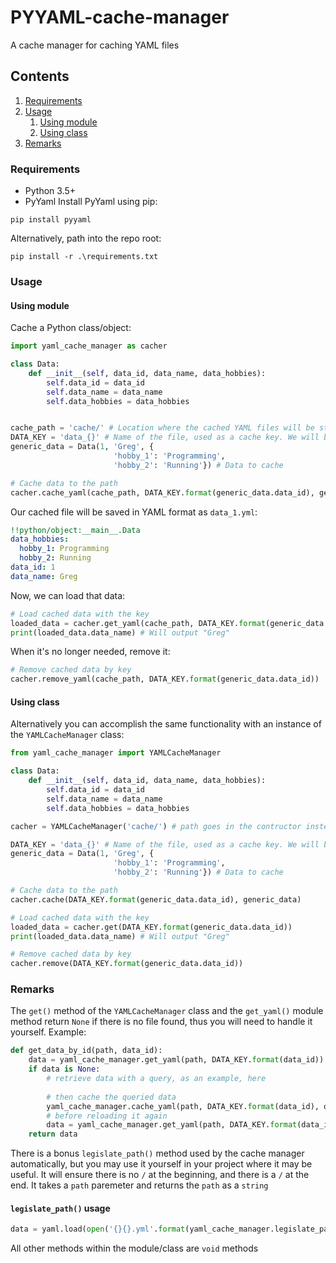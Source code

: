 # PYYAML-cache-manager
A cache manager for caching YAML files
## Contents
1. [Requirements](#requirements)
2. [Usage](#usage)
    1. [Using module](#module)
    2. [Using class](#class)
3. [Remarks](#remarks)
### Requirements <a name="requirements"></a>
- Python 3.5+
- PyYaml
Install PyYaml using pip:
```
pip install pyyaml
```
Alternatively, path into the repo root:
```
pip install -r .\requirements.txt
```
### Usage <a name="usage"></a>
#### Using module <a name="module"></a>
Cache a Python class/object:
```py
import yaml_cache_manager as cacher

class Data:
    def __init__(self, data_id, data_name, data_hobbies):
        self.data_id = data_id
        self.data_name = data_name
        self.data_hobbies = data_hobbies


cache_path = 'cache/' # Location where the cached YAML files will be stored
DATA_KEY = 'data_{}' # Name of the file, used as a cache key. We will be formatting this
generic_data = Data(1, 'Greg', {
                       'hobby_1': 'Programming',
                       'hobby_2': 'Running'}) # Data to cache

# Cache data to the path
cacher.cache_yaml(cache_path, DATA_KEY.format(generic_data.data_id), generic_data)
```
Our cached file will be saved in YAML format as `data_1.yml`:
```yml
!!python/object:__main__.Data
data_hobbies:
  hobby_1: Programming
  hobby_2: Running
data_id: 1
data_name: Greg
```
Now, we can load that data:
```py
# Load cached data with the key
loaded_data = cacher.get_yaml(cache_path, DATA_KEY.format(generic_data.data_id))
print(loaded_data.data_name) # Will output "Greg"
```
When it's no longer needed, remove it:
```py
# Remove cached data by key
cacher.remove_yaml(cache_path, DATA_KEY.format(generic_data.data_id))
```
#### Using class <a name="class"></a>
Alternatively you can accomplish the same functionality with an instance of the `YAMLCacheManager` class:
```py
from yaml_cache_manager import YAMLCacheManager

class Data:
    def __init__(self, data_id, data_name, data_hobbies):
        self.data_id = data_id
        self.data_name = data_name
        self.data_hobbies = data_hobbies

cacher = YAMLCacheManager('cache/') # path goes in the contructor instead

DATA_KEY = 'data_{}' # Name of the file, used as a cache key. We will be formatting this
generic_data = Data(1, 'Greg', {
                       'hobby_1': 'Programming',
                       'hobby_2': 'Running'}) # Data to cache

# Cache data to the path
cacher.cache(DATA_KEY.format(generic_data.data_id), generic_data)

# Load cached data with the key
loaded_data = cacher.get(DATA_KEY.format(generic_data.data_id))
print(loaded_data.data_name) # Will output "Greg"

# Remove cached data by key
cacher.remove(DATA_KEY.format(generic_data.data_id))
```
### Remarks <a name="remarks"></a>
The `get()` method of the `YAMLCacheManager` class and the `get_yaml()` module method return `None` if there is no file found, thus you will need to handle it yourself. Example:
```py
def get_data_by_id(path, data_id):
    data = yaml_cache_manager.get_yaml(path, DATA_KEY.format(data_id))
    if data is None:
        # retrieve data with a query, as an example, here
        
        # then cache the queried data
        yaml_cache_manager.cache_yaml(path, DATA_KEY.format(data_id), queried_data)
        # before reloading it again
        data = yaml_cache_manager.get_yaml(path, DATA_KEY.format(data_id))
    return data
 ```
There is a bonus `legislate_path()` method used by the cache manager automatically, but you may use it yourself in your project where it may be useful. It will ensure there is no `/` at the beginning, and there is a `/` at the end. It takes a `path` paremeter and returns the `path` as a `string`
#### `legislate_path()` usage
```py
data = yaml.load(open('{}{}.yml'.format(yaml_cache_manager.legislate_path(path), key)))
```
All other methods within the module/class are `void` methods
